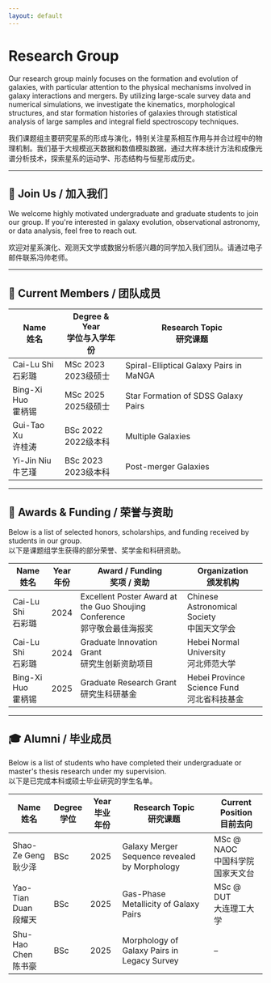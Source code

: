 ```yaml
---
layout: default
---
```


# Research Group

Our research group mainly focuses on the formation and evolution of galaxies, with particular attention to the physical mechanisms involved in galaxy interactions and mergers. By utilizing large-scale survey data and numerical simulations, we investigate the kinematics, morphological structures, and star formation histories of galaxies through statistical analysis of large samples and integral field spectroscopy techniques.

我们课题组主要研究星系的形成与演化，特别关注星系相互作用与并合过程中的物理机制。我们基于大规模巡天数据和数值模拟数据，通过大样本统计方法和成像光谱分析技术，探索星系的运动学、形态结构与恒星形成历史。

---

## 🚀 Join Us / 加入我们

We welcome highly motivated undergraduate and graduate students to join our group. If you're interested in galaxy evolution, observational astronomy, or data analysis, feel free to reach out.

欢迎对星系演化、观测天文学或数据分析感兴趣的同学加入我们团队。请通过电子邮件联系冯帅老师。

---

## 👥 Current Members / 团队成员

| Name <br> 姓名 | Degree & Year <br> 学位与入学年份 | Research Topic <br> 研究课题 |
|----------------|-------------------------------|-----------------------------|
| Cai-Lu Shi <br> 石彩璐  | MSc 2023 <br> 2023级硕士 | Spiral-Elliptical Galaxy Pairs in MaNGA |
| Bing-Xi Huo <br> 霍柄锡 | MSc 2025 <br> 2025级硕士 | Star Formation of SDSS Galaxy Pairs |
| Gui-Tao Xu <br> 许桂涛  | BSc 2022 <br> 2022级本科 | Multiple Galaxies |
| Yi-Jin Niu <br> 牛艺瑾  | BSc 2023 <br> 2023级本科 | Post-merger Galaxies |

---

## 🏅 Awards & Funding / 荣誉与资助

Below is a list of selected honors, scholarships, and funding received by students in our group.  
以下是课题组学生获得的部分荣誉、奖学金和科研资助。

| Name <br> 姓名 | Year <br> 年份 | Award / Funding <br> 奖项 / 资助 | Organization <br> 颁发机构 |
|----------------|----------------|---------------------------------|-----------------------------|
| Cai-Lu Shi <br> 石彩璐 | 2024 | Excellent Poster Award at the Guo Shoujing Conference <br> 郭守敬会最佳海报奖 | Chinese Astronomical Society <br> 中国天文学会 |
| Cai-Lu Shi <br> 石彩璐 | 2024 | Graduate Innovation Grant <br> 研究生创新资助项目 | Hebei Normal University <br> 河北师范大学 |
| Bing-Xi Huo <br> 霍柄锡 | 2025 | Graduate Research Grant <br> 研究生科研基金 | Hebei Province Science Fund <br> 河北省科技基金 |

---

## 🎓 Alumni / 毕业成员

Below is a list of students who have completed their undergraduate or master's thesis research under my supervision.  
以下是已完成本科或硕士毕业研究的学生名单。

| Name <br> 姓名 | Degree <br> 学位 | Year <br> 毕业年份 | Research Topic <br> 研究课题 | Current Position <br> 目前去向 |
|----------------|------------------|------------------------|-----------------------------|------------------------------|
| Shao-Ze Geng <br> 耿少泽 | BSc | 2025 | Galaxy Merger Sequence revealed by Morphology | MSc @ NAOC <br> 中国科学院国家天文台 |
| Yao-Tian Duan <br> 段耀天 | BSc | 2025 | Gas-Phase Metallicity of Galaxy Pairs | MSc @ DUT <br> 大连理工大学 |
| Shu-Hao Chen <br> 陈书豪 | BSc | 2025 | Morphology of Galaxy Pairs in Legacy Survey | – |